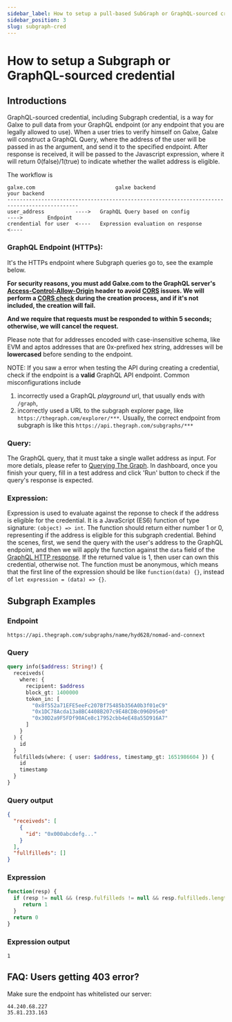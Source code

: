 ```yaml
---
sidebar_label: How to setup a pull-based SubGraph or GraphQL-sourced credential
sidebar_position: 3
slug: subgraph-cred
---
```

# How to setup a Subgraph or GraphQL-sourced credential

## Introductions

GraphQL-sourced credential, including Subgraph credential, is a way for Galxe to pull data from your GraphQL endpoint (or any endpoint that you are legally allowed to use).
When a user tries to verify himself on Galxe, Galxe will construct a GraphQL Query, where the address of the user will be passed in as the argument, and send it to the specified endpoint.
After response is received, it will be passed to the Javascript expression, where it will return  0(false)/1(true) to indicate whether the wallet address is eligible. 

The workflow is

```
galxe.com                          galxe backend                                 your backend
---------------------------------------------------------------------------------------------
user_address          ---->   GraphQL Query based on config             ---->        Endpoint
crendential for user  <----   Expression evaluation on response         <---- 
```

### GraphQL Endpoint (HTTPs):

It's the HTTPs endpoint where Subgraph queries go to, see the example below. 

**For security reasons, you must add Galxe.com to the GraphQL server's [Access-Control-Allow-Origin](https://developer.mozilla.org/en-US/docs/Web/HTTP/Headers/Access-Control-Allow-Origin) header to avoid [CORS](https://developer.mozilla.org/en-US/docs/Web/HTTP/CORS) issues. We will perform a [CORS check](https://developer.mozilla.org/en-US/docs/Web/HTTP/Methods/OPTIONS#preflighted_requests_in_cors) during the creation process, and if it's not included, the creation will fail.**

**And we require that requests must be responded to within 5 seconds; otherwise, we will cancel the request.**

Please note that for addresses encoded with case-insensitive schema, like EVM and aptos addresses that are 0x-prefixed hex string, addresses will be **lowercased** before sending to the endpoint.

NOTE: If you saw a error when testing the API during creating a credential, check if the endpoint is a **valid** GraphQL
API endpoint. Common misconfigurations include 

1. incorrectly used a GraphQL *playground* url, that usually ends with `/graph`,
2. incorrectly used a URL to the subgraph explorer page, like `https://thegraph.com/explorer/***`. Usually, the correct endpoint from subgraph is like this `https://api.thegraph.com/subgraphs/***`

### Query:

The GraphQL query, that it must take a single wallet address as input. For more detials, please refer to [Querying The Graph](https://thegraph.com/docs/en/querying/querying-the-graph/). In dashboard, once you finish your query, fill in a test address and click 'Run' button to check if the query's response is expected.

### Expression:

Expression is used to evaluate against the reponse to check if the address is eligible for the credential. 
It is a JavaScript (ES6) function of type signature: `(object) => int`.
The function should return either number 1 or 0, representing if the address is eligible for this subgraph credential. 
Behind the scenes, first, we send the query with the user's address to the GraphQL endpoint, and then we will apply the function against the `data` field of the [GraphQL HTTP response](https://graphql.org/learn/serving-over-http/#response).
If the returned value is 1, then user can own this credential, otherwise not. 
The function must be anonymous, which means that the first line of the expression should be like `function(data) {}`, instead of `let expression = (data) => {}`.

## Subgraph Examples

### Endpoint

```
https://api.thegraph.com/subgraphs/name/hyd628/nomad-and-connext
```

### Query

```graphql
query info($address: String!) {
  receiveds(
    where: {
      recipient: $address
      block_gt: 1400000
      token_in: [
        "0x8f552a71EFE5eeFc207Bf75485b356A0b3f01eC9"
        "0x1DC78Acda13a8BC4408B207c9E48CDBc096D95e0"
        "0x30D2a9F5FDf90ACe8c17952cbb4eE48a55D916A7"
      ]
    }
  ) {
    id
  }
  fulfilleds(where: { user: $address, timestamp_gt: 1651986604 }) {
    id
    timestamp
  }
}
```

### Query output

```json
{
  "receiveds": [
    {
      "id": "0x000abcdefg..."
    }
  ],
  "fullfilleds": []
}
```

### Expression

```javascript
function(resp) {
  if (resp != null && (resp.fulfilleds != null && resp.fulfilleds.length > 0 || resp.receiveds != null && resp.receiveds.length > 0)) {
     return 1
  }
  return 0
}
```

### Expression output

```
1
```

## FAQ: Users getting 403 error?

Make sure the endpoint has whitelisted our server:

```
44.240.68.227
35.81.233.163
```
